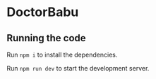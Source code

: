 
  # DoctorBabu

  ## Running the code

  Run `npm i` to install the dependencies.

  Run `npm run dev` to start the development server.
  